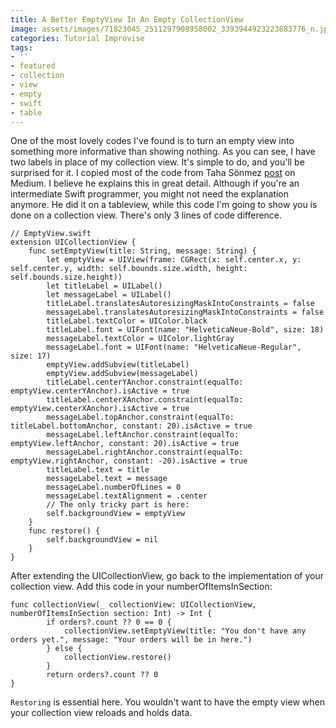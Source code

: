 ```yaml
---
title: A Better EmptyView In An Empty CollectionView
image: assets/images/71823045_2511297908958002_3393944923223883776_n.jpg
categories: Tutorial Improvise
tags:
- ''
- featured
- collection
- view
- empty
- swift
- table
---
```


One of the most lovely codes I've found is to turn an empty view into something more informative than showing nothing. As you can see, I have two labels in place of my collection view. It's simple to do, and you'll be surprised for it. I copied most of the code from Taha Sönmez [post][taha] on Medium. I believe he explains this in great detail. Although if you're an intermediate Swift programmer, you might not need the explanation anymore. He did it on a tableview, while this code I'm going to show you is done on a collection view. There's only 3 lines of code difference.

```
// EmptyView.swift
extension UICollectionView {
    func setEmptyView(title: String, message: String) {
        let emptyView = UIView(frame: CGRect(x: self.center.x, y: self.center.y, width: self.bounds.size.width, height: self.bounds.size.height))
        let titleLabel = UILabel()
        let messageLabel = UILabel()
        titleLabel.translatesAutoresizingMaskIntoConstraints = false
        messageLabel.translatesAutoresizingMaskIntoConstraints = false
        titleLabel.textColor = UIColor.black
        titleLabel.font = UIFont(name: "HelveticaNeue-Bold", size: 18)
        messageLabel.textColor = UIColor.lightGray
        messageLabel.font = UIFont(name: "HelveticaNeue-Regular", size: 17)
        emptyView.addSubview(titleLabel)
        emptyView.addSubview(messageLabel)
        titleLabel.centerYAnchor.constraint(equalTo: emptyView.centerYAnchor).isActive = true
        titleLabel.centerXAnchor.constraint(equalTo: emptyView.centerXAnchor).isActive = true
        messageLabel.topAnchor.constraint(equalTo: titleLabel.bottomAnchor, constant: 20).isActive = true
        messageLabel.leftAnchor.constraint(equalTo: emptyView.leftAnchor, constant: 20).isActive = true
        messageLabel.rightAnchor.constraint(equalTo: emptyView.rightAnchor, constant: -20).isActive = true
        titleLabel.text = title
        messageLabel.text = message
        messageLabel.numberOfLines = 0
        messageLabel.textAlignment = .center
        // The only tricky part is here:
        self.backgroundView = emptyView
    }
    func restore() {
        self.backgroundView = nil
    }
}
```

After extending the UICollectionView, go back to the implementation of your collection view. Add this code in your numberOfItemsInSection:

```
func collectionView(_ collectionView: UICollectionView, numberOfItemsInSection section: Int) -> Int {
        if orders?.count ?? 0 == 0 {
            collectionView.setEmptyView(title: "You don't have any orders yet.", message: "Your orders will be in here.")
        } else {
            collectionView.restore()
        }
        return orders?.count ?? 0
}
```

`Restoring` is essential here. You wouldn't want to have the empty view when your collection view reloads and holds data.

[taha]: https://medium.com/@mtssonmez/handle-empty-tableview-in-swift-4-ios-11-23635d108409
